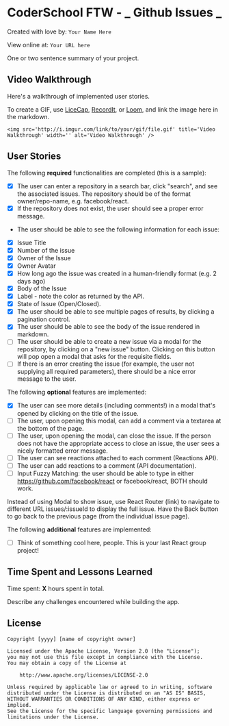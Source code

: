 # CoderSchool FTW - _ Github Issues _

Created with love by: `Your Name Here`

View online at: `Your URL here`

One or two sentence summary of your project.

## Video Walkthrough

Here's a walkthrough of implemented user stories.

To create a GIF, use [LiceCap](http://www.cockos.com/licecap/), [RecordIt](http://www.recordit.co), or [Loom](http://www.useloom.com), and link the image here in the markdown.

```
<img src='http://i.imgur.com/link/to/your/gif/file.gif' title='Video Walkthrough' width='' alt='Video Walkthrough' />
```

## User Stories

The following **required** functionalities are completed (this is a sample):

- [x] The user can enter a repository in a search bar, click "search", and see the associated issues. The repository should be of the format owner/repo-name, e.g. facebook/react.
- [x] If the repository does not exist, the user should see a proper error message.

* The user should be able to see the following information for each issue:

- [x] Issue Title
- [x] Number of the issue
- [x] Owner of the Issue
- [x] Owner Avatar
- [x] How long ago the issue was created in a human-friendly format (e.g. 2 days ago)
- [x] Body of the Issue
- [x] Label - note the color as returned by the API.
- [x] State of Issue (Open/Closed).
- [x] The user should be able to see multiple pages of results, by clicking a pagination control.
- [x] The user should be able to see the body of the issue rendered in markdown.
- [ ] The user should be able to create a new issue via a modal for the repository, by clicking on a "new issue" button. Clicking on this button will pop open a modal that asks for the requisite fields.
- [ ] If there is an error creating the issue (for example, the user not supplying all required parameters), there should be a nice error message to the user.

The following **optional** features are implemented:

- [x] The user can see more details (including comments!) in a modal that's opened by clicking on the title of the issue.
- [ ] The user, upon opening this modal, can add a comment via a textarea at the bottom of the page.
- [ ] The user, upon opening the modal, can close the issue. If the person does not have the appropriate access to close an issue, the user sees a nicely formatted error message.
- [ ] The user can see reactions attached to each comment (Reactions API).
- [ ] The user can add reactions to a comment (API documentation).
- [ ] Input Fuzzy Matching: the user should be able to type in either https://github.com/facebook/react or facebook/react, BOTH should work.

Instead of using Modal to show issue, use React Router (link) to navigate to different URL issues/:issueId to display the full issue. Have the Back button to go back to the previous page (from the individual issue page).

The following **additional** features are implemented:

- [ ] Think of something cool here, people. This is your last React group project!

## Time Spent and Lessons Learned

Time spent: **X** hours spent in total.

Describe any challenges encountered while building the app.

## License

    Copyright [yyyy] [name of copyright owner]

    Licensed under the Apache License, Version 2.0 (the "License");
    you may not use this file except in compliance with the License.
    You may obtain a copy of the License at

        http://www.apache.org/licenses/LICENSE-2.0

    Unless required by applicable law or agreed to in writing, software
    distributed under the License is distributed on an "AS IS" BASIS,
    WITHOUT WARRANTIES OR CONDITIONS OF ANY KIND, either express or implied.
    See the License for the specific language governing permissions and
    limitations under the License.
